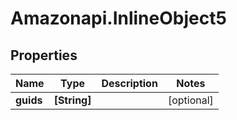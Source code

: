 # Amazonapi.InlineObject5

## Properties

Name | Type | Description | Notes
------------ | ------------- | ------------- | -------------
**guids** | **[String]** |  | [optional] 



